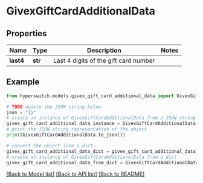 # GivexGiftCardAdditionalData


## Properties

Name | Type | Description | Notes
------------ | ------------- | ------------- | -------------
**last4** | **str** | Last 4 digits of the gift card number | 

## Example

```python
from hyperswitch.models.givex_gift_card_additional_data import GivexGiftCardAdditionalData

# TODO update the JSON string below
json = "{}"
# create an instance of GivexGiftCardAdditionalData from a JSON string
givex_gift_card_additional_data_instance = GivexGiftCardAdditionalData.from_json(json)
# print the JSON string representation of the object
print(GivexGiftCardAdditionalData.to_json())

# convert the object into a dict
givex_gift_card_additional_data_dict = givex_gift_card_additional_data_instance.to_dict()
# create an instance of GivexGiftCardAdditionalData from a dict
givex_gift_card_additional_data_from_dict = GivexGiftCardAdditionalData.from_dict(givex_gift_card_additional_data_dict)
```
[[Back to Model list]](../README.md#documentation-for-models) [[Back to API list]](../README.md#documentation-for-api-endpoints) [[Back to README]](../README.md)


